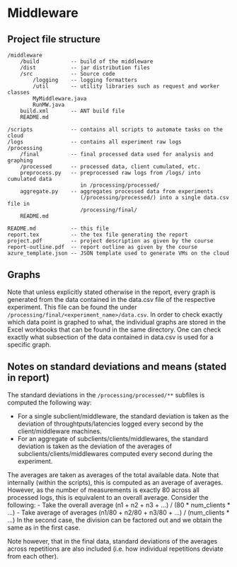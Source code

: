# Middleware

## Project file structure
```
/middleware
    /build          -- build of the middleware
    /dist           -- jar distribution files
    /src            -- Source code
        /logging    -- logging formatters
        /util       -- utility libraries such as request and worker classes
        MyMiddleware.java
        RunMW.java
    build.xml       -- ANT build file
    README.md

/scripts            -- contains all scripts to automate tasks on the cloud
/logs               -- contains all experiment raw logs
/processing
    /final          -- final processed data used for analysis and graphing
    /processed      -- processed data, client cumulated, etc.
    preprocess.py   -- preprocessed raw logs from /logs/ into cumulated data
                       in /processing/processed/
    aggregate.py    -- aggregates processed data from experiments
                       (/processing/processed/) into a single data.csv file in
                       /processing/final/
    README.md

README.md           -- this file
report.tex          -- the tex file generating the report
project.pdf         -- project description as given by the course
report-outline.pdf  -- report outline as given by the course
azure_template.json -- JSON template used to generate VMs on the cloud
```

## Graphs
Note that unless explicitly stated otherwise in the report, every graph is generated from the data contained in the data.csv file of the respective experiment. This file can be found the under `/processing/final/<experiment_name>/data.csv`. In order to check exactly which data point is graphed to what, the individual graphs are stored in the Excel workbooks that can be found in the same directory. One can check exactly what subsection of the data contained in data.csv is used for a specific graph.

## Notes on standard deviations and means (stated in report)
The standard deviations in the `/processing/processed/**` subfiles is computed the following way:
- For a single subclient/middleware, the standard deviation is taken as the deviation of throughtputs/latencies logged every second by the client/middleware machines.
- For an aggregate of subclients/clients/middlewares, the standard deviation is taken as the deviation of the averages of subclients/clients/middlewares computed every second during the experiment.

The averages are taken as averages of the total available data. Note that internally (within the scripts), this is computed as an average of averages. However, as the number of measurements is exactly 80 across all processed logs, this is equivalent to an overall average.
Consider the following:
    - Take the overall average (n1 + n2 + n3 + ...) / (80 * num_clients * ...)
    - Take average of averages (n1/80 + n2/80 + n3/80 + ...) / (num_clients * ...)
In the second case, the division can be factored out and we obtain the same as in the first case.

Note however, that in the final data, standard deviations of the averages across repetitions are also included (i.e. how individual repetitions deviate from each other).
